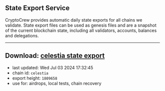 ## State Export Service
CryptoCrew provides automatic daily state exports for all chains we validate. State export files can be used as genesis files and are a snapshot of the current blockchain state, including all validators, accounts, balances and delegations.

---
**Download: [celestia state export](https://dl-eu2.ccvalidators.com/SERVICE/celestia/celestia_export_1809658.json)**
---

- last updated: Wed Jul 03 2024 17:32:45
- chain id: `celestia`
- export height: `1809658`
- use for: airdrops, local tests, chain recovery

